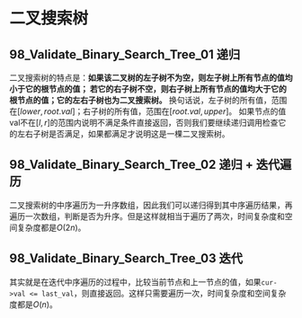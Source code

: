 # 二叉搜索树

## 98_Validate_Binary_Search_Tree_01 递归
二叉搜索树的特点是：**如果该二叉树的左子树不为空，则左子树上所有节点的值均小于它的根节点的值； 若它的右子树不空，则右子树上所有节点的值均大于它的根节点的值；它的左右子树也为二叉搜索树。**
换句话说，左子树的所有值，范围在$[lower, root.val]$；右子树的所有值，范围在$[root.val, upper]$。
如果节点的值val不在$[l,r]$的范围内说明不满足条件直接返回，否则我们要继续递归调用检查它的左右子树是否满足，如果都满足才说明这是一棵二叉搜索树。

## 98_Validate_Binary_Search_Tree_02 递归 + 迭代遍历
二叉搜索树的中序遍历为一升序数组，因此我们可以递归得到其中序遍历结果，再遍历一次数组，判断是否为升序。但是这样就相当于遍历了两次，时间复杂度和空间复杂度都是$O(2n)$。

## 98_Validate_Binary_Search_Tree_03 迭代
其实就是在迭代中序遍历的过程中，比较当前节点和上一节点的值，如果```cur->val <= last_val```，则直接返回。这样只需要遍历一次，时间复杂度和空间复杂度都是$O(n)$。
